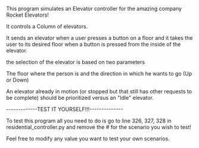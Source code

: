 This program simulates an Elevator controller for the amazing company Rocket Elevators!

It controls a Column of elevators.

It sends an elevator when a user presses a button on a floor and it takes the user to its desired floor when a button is pressed from the inside of the elevator.

the selection of the elevator is based on two parameters

The floor where the person is and the direction in which he wants to go (Up or Down)

An elevator already in motion (or stopped but that still has other requests to be complete) should be prioritized versus an "Idle" elevator.

-------------TEST IT YOURSELF!!!--------------


To test this program all you need to do is go to line 326, 327, 328 in residential_controller.py and remove the # for the scenario you wish to test!

Feel free to modify any value you want to test your own scenarios.